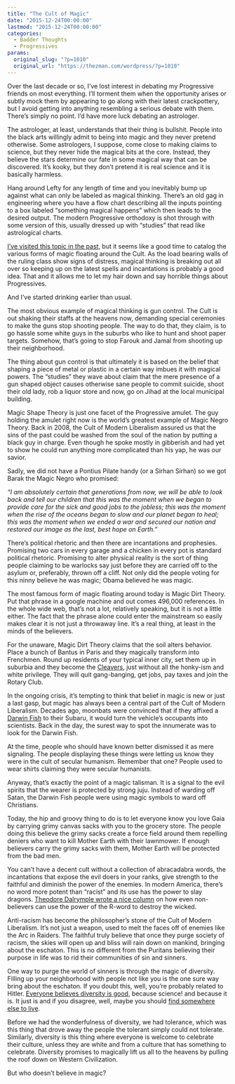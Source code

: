 ```yaml
---
title: "The Cult of Magic"
date: "2015-12-24T00:00:00"
lastmod: "2015-12-24T00:00:00"
categories:
  - Badder Thoughts
  - Progressives
params:
  original_slug: "?p=1010"
  original_url: "https://thezman.com/wordpress/?p=1010"
---
```


Over the last decade or so, I’ve lost interest in debating my
Progressive friends on most everything. I’ll torment them when the
opportunity arises or subtly mock them by appearing to go along with
their latest crackpottery, but I avoid getting into anything resembling
a serious debate with them. There’s simply no point. I’d have more luck
debating an astrologer.

The astrologer, at least, understands that their thing is bullshit.
People into the black arts willingly admit to being into magic and they
never pretend otherwise. Some astrologers, I suppose, come close to
making claims to science, but they never hide the magical bits at the
core. Instead, they believe the stars determine our fate in some magical
way that can be discovered. It’s kooky, but they don’t pretend it is
real science and it is basically harmless.

Hang around Lefty for any length of time and you inevitably bump up
against what can only be labeled as magical thinking. There’s an old gag
in engineering where you have a flow chart describing all the inputs
pointing to a box labeled “something magical happens” which then leads
to the desired output. The modern Progressive orthodoxy is shot through
with some version of this, usually dressed up with “studies” that read
like astrological charts.

<a href="http://thezman.com/wordpress/?p=5746" rel="noopener"
target="_blank">I’ve visited this topic in the past</a>, but it seems
like a good time to catalog the various forms of magic floating around
the Cult. As the load bearing walls of the ruling class show signs of
distress, magical thinking is breaking out all over so keeping up on the
latest spells and incantations is probably a good idea. That and it
allows me to let my hair down and say horrible things about
Progressives.

And I’ve started drinking earlier than usual.

The most obvious example of magical thinking is gun control. The Cult is
out shaking their staffs at the heavens now, demanding special
ceremonies to make the guns stop shooting people. The way to do that,
they claim, is to go hassle some white guys in the suburbs who like to
hunt and shoot paper targets. Somehow, that’s going to stop Farouk and
Jamal from shooting up their neighborhood.

The thing about gun control is that ultimately it is based on the belief
that shaping a piece of metal or plastic in a certain way imbues it with
magical powers. The “studies” they wave about claim that the mere
presence of a gun shaped object causes otherwise sane people to commit
suicide, shoot their old lady, rob a liquor store and now, go on Jihad
at the local municipal building.

Magic Shape Theory is just one facet of the Progressive amulet. The guy
holding the amulet right now is the world’s greatest example of Magic
Negro Theory. Back in 2008, the Cult of Modern Liberalism assured us
that the sins of the past could be washed from the soul of the nation by
putting a black guy in charge. Even though he spoke mostly in gibberish
and had yet to show he could run anything more complicated than his yap,
he was our savior.

Sadly, we did not have a Pontius Pilate handy (or a Sirhan Sirhan) so we
got Barak the Magic Negro who promised:

*“I am absolutely certain that generations from now, we will be able to
look back and tell our children that this was the moment when we began
to provide care for the sick and good jobs to the jobless; this was the
moment when the rise of the oceans began to slow and our planet began to
heal; this was the moment when we ended a war and secured our nation and
restored our image as the last, best hope on Earth.”*

There’s political rhetoric and then there are incantations and
prophesies. Promising two cars in every garage and a chicken in every
pot is standard political rhetoric. Promising to alter physical reality
is the sort of thing people claiming to be warlocks say just before they
are carried off to the asylum or, preferably, thrown off a cliff. Not
only did the people voting for this ninny believe he was magic; Obama
believed he was magic.

The most famous form of magic floating around today is Magic Dirt
Theory. Put that phrase in a google machine and out comes 496,000
references. In the whole wide web, that’s not a lot, relatively
speaking, but it is not a little either. The fact that the phrase alone
could enter the mainstream so easily makes clear it is not just a
throwaway line. It’s a real thing, at least in the minds of the
believers.

For the unaware, Magic Dirt Theory claims that the soil alters behavior.
Place a bunch of Bantus in Paris and they magically transform into
Frenchmen. Round up residents of your typical inner city, set them up in
suburbia and they become the
[Cleavers](https://en.wikipedia.org/wiki/Leave_It_to_Beaver), just
without all the honky-ism and white privilege. They will quit
gang-banging, get jobs, pay taxes and join the Rotary Club.

In the ongoing crisis, it’s tempting to think that belief in magic is
new or just a last gasp, but magic has always been a central part of the
Cult of Modern Liberalism. Decades ago, moonbats were convinced that if
they affixed a [Darwin Fish](http://www.darwinfish.com/) to their
Subaru, it would turn the vehicle’s occupants into scientists. Back in
the day, the surest way to spot the innumerate was to look for the
Darwin Fish.

At the time, people who should have known better dismissed it as mere
signaling. The people displaying these things were letting us know they
were in the cult of secular humanism. Remember that one? People used to
wear shirts claiming they were secular humanists.

Anyway, that’s exactly the point of a magic talisman. It is a signal to
the evil spirits that the wearer is protected by strong juju. Instead of
warding off Satan, the Darwin Fish people were using magic symbols to
ward off Christians.

Today, the hip and groovy thing to do is to let everyone know you love
Gaia by carrying grimy canvas sacks with you to the grocery store. The
people doing this believe the grimy sacks create a force field around
them repelling deniers who want to kill Mother Earth with their
lawnmower. If enough believers carry the grimy sacks with them, Mother
Earth will be protected from the bad men.

You can’t have a decent cult without a collection of abracadabra words,
the incantations that expose the evil doers in your ranks, give strength
to the faithful and diminish the power of the enemies. In modern
America, there’s no word more potent than “racist” and its use has the
power to slay dragons. [Theodore Dalrymple wrote a nice
column](http://takimag.com/article/the_will_to_outrage_theodore_dalrymple/print#axzz3vFT349Ot)
on how even non-believers can use the power of the R-word to destroy the
wicked.

Anti-racism has become the philosopher’s stone of the Cult of Modern
Liberalism. It’s not just a weapon, used to melt the faces off of
enemies like the Arc in Raiders. The faithful truly believe that once
they purge society of racism, the skies will open up and bliss will rain
down on mankind, bringing about the eschaton. This is no different from
the Puritans believing their purpose in life was to rid their
communities of sin and sinners.

One way to purge the world of sinners is through the magic of diversity.
Filling up your neighborhood with people not like you is the one sure
way bring about the eschaton. If you doubt this, well, you’re probably
related to Hitler. [Everyone believes diversity is
good](https://www.washingtonpost.com/blogs/she-the-people/wp/2014/11/26/diversity-is-good-why-doesnt-everyone-agree/),
because science! and because it is. It just is and if you disagree,
well, maybe you should [find somewhere else to
live](http://www.duluthnewstribune.com/news/3860965-dayton-minnesotans-who-cant-accept-immigrants-should-find-another-state).

Before we had the wonderfulness of diversity, we had tolerance, which
was this thing that drove away the people the tolerant simply could not
tolerate. Similarly, diversity is this thing where everyone is welcome
to celebrate their culture, unless they are white and from a culture
that has something to celebrate. Diversity promises to magically lift us
all to the heavens by pulling the roof down on Western Civilization.

But who doesn’t believe in magic?
